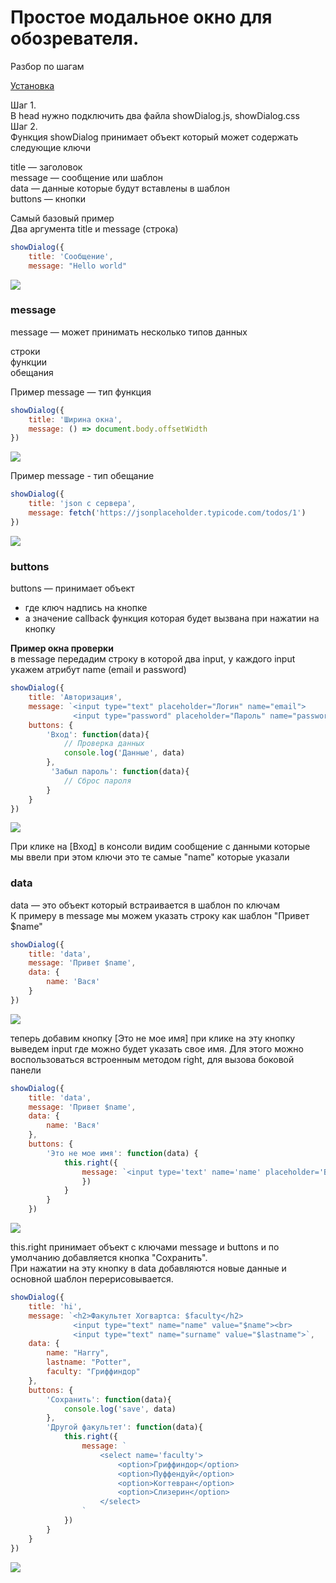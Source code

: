 # Простое модальное окно для обозревателя.

Разбор по шагам  

<a href="./prim_html.html">Установка</a>


Шаг 1.  
В head нужно подключить два файла showDialog.js, showDialog.css  
Шаг 2.  
Функция showDialog принимает объект который может содержать следующие ключи  

title — заголовок  
message — сообщение или шаблон  
data — данные которые будут вставлены в шаблон  
buttons — кнопки  

Самый базовый пример  
Два аргумента title и message (строка)  

```js
showDialog({
    title: 'Сообщение', 
    message: "Hello world"
```
<img src="./1_1.png">


### message

message — может принимать несколько типов данных  


строки  
функции  
обещания  

Пример message — тип функция  

```js
showDialog({
    title: 'Ширина окна',
    message: () => document.body.offsetWidth
})
```

<img src="./1_2.png">


Пример message - тип обещание  

```js
showDialog({
    title: 'json с сервера',
    message: fetch('https://jsonplaceholder.typicode.com/todos/1')
})
```

<img src="./1_3.gif">


### buttons

buttons — принимает объект
*  где ключ надпись на кнопке
*  а значение callback функция
которая будет вызвана при нажатии на кнопку

**Пример окна проверки**  
в message передадим строку в которой два input, у каждого input укажем атрибут name
(email и password)

```js
showDialog({
    title: 'Авторизация', 
    message: `<input type="text" placeholder="Логин" name="email">
              <input type="password" placeholder="Пароль" name="password">`,
    buttons: {
        'Вход': function(data){
            // Проверка данных 
            console.log('Данные', data)
        },
         'Забыл пароль': function(data){
            // Сброс пароля
        }
    }
})
```
<img src="./1_4.gif">

При клике на [Вход] в консоли видим сообщение с данными которые мы ввели
при этом ключи это те самые "name" которые указали


### data

data — это объект который встраивается в шаблон по ключам  
К примеру в message мы можем указать строку как шаблон "Привет $name"  

```js
showDialog({
    title: 'data',
    message: 'Привет $name',
    data: {
        name: 'Вася'
    }
})
```

<img src="./1_5.png">

теперь добавим кнопку [Это не мое имя] при клике на эту кнопку выведем input где можно будет указать свое имя. Для этого можно воспользоваться встроенным методом right, для вызова боковой панели

```js
showDialog({
    title: 'data',
    message: 'Привет $name',
    data: {
        name: 'Вася'
    },
    buttons: {
        'Это не мое имя': function(data) {
            this.right({
                message: `<input type='text' name='name' placeholder='Введите свое имя'>`
                })
            }
        }
    })
```

<img src="./1_6.gif">

this.right принимает объект с ключами message и buttons и по умолчанию добавляется кнопка "Сохранить".  
При нажатии на эту кнопку в data добавляются новые данные и основной шаблон перерисовывается.  



```js
showDialog({
    title: 'hi', 
    message: `<h2>Факультет Хогвартса: $faculty</h2>
              <input type="text" name="name" value="$name"><br>
              <input type="text" name="surname" value="$lastname">`,
    data: {
        name: "Harry",
        lastname: "Potter",
        faculty: "Гриффиндор"
    },
    buttons: {
        'Сохранить': function(data){
            console.log('save', data)
        },
        'Другой факультет': function(data){
            this.right({
                message: `
                    <select name='faculty'>
                        <option>Гриффиндор</option>
                        <option>Пуффендуй</option>
                        <option>Когтевран</option>
                        <option>Слизерин</option>
                    </select>
                `
            })
        }
    }
})
```

<img src="./1.gif">
